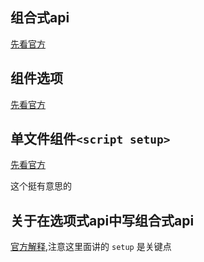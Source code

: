 ## 组合式api
[先看官方](https://v3.cn.vuejs.org/guide/composition-api-introduction.html#%E4%BB%80%E4%B9%88%E6%98%AF%E7%BB%84%E5%90%88%E5%BC%8F-api)

## 组件选项
[先看官方](https://v3.cn.vuejs.org/guide/component-custom-events.html#%E4%BA%8B%E4%BB%B6%E5%90%8D)

## 单文件组件`<script setup>`
[先看官方](https://v3.cn.vuejs.org/api/sfc-script-setup.html#%E5%9F%BA%E6%9C%AC%E8%AF%AD%E6%B3%95)

这个挺有意思的

## 关于在选项式api中写组合式api
[官方解释](https://cn.vuejs.org/guide/extras/composition-api-faq.html#trade-offs),注意这里面讲的 `setup` 是关键点
